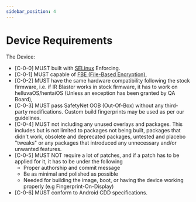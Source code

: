 ```yaml
---
sidebar_position: 4
---
```


# Device Requirements

The Device:

- [C-0-0] MUST built with [SELinux](https://source.android.com/security/selinux) Enforcing.
- [C-0-1] MUST capable of [FBE (File-Based Encryption)](https://source.android.com/security/encryption/file-based),
- [C-0-2] MUST have the same hardware compatibility following the stock firmware, i.e. if IR Blaster works in stock firmware, it has to work on helluvaOS/hentaiOS (Unless an exception has been granted by QA Board),
- [C-0-3] MUST pass SafetyNet OOB (Out-Of-Box) without any third-party modifications. Custom build fingerprints may be used as per our guidelines.
- [C-0-4] MUST not including any unused overlays and packages. This includes but is not limited to packages not being built, packages that didn't work, obsolete and deprecated packages, untested and placebo "tweaks" or any packages that introduced any unnecessary and/or unwanted features.
- [C-0-5] MUST NOT require a lot of patches, and if a patch has to be applied for it, it has to be under the following
  - Proper authorship and commit message
  - Be as minimal and polished as possible
  - Needed for building the image, boot, or having the device working properly (e.g Fingerprint-On-Display)
- [C-0-6] MUST conform to Android CDD specifications.
